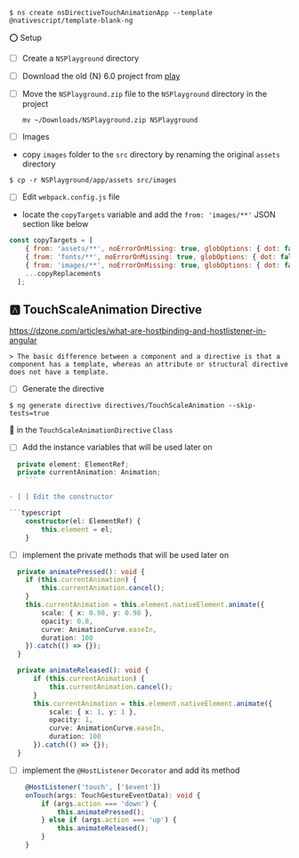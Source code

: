 


```
$ ns create nsDirectiveTouchAnimationApp --template @nativescript/template-blank-ng
```

:o: Setup 

- [ ] Create a `NSPlayground` directory 

- [ ] Download the old {N} 6.0 project from [play](https://play.nativescript.org/?template=play-ng&id=sxs0F7&v=7)

- [ ] Move the `NSPlayground.zip` file to the `NSPlayground` directory in the project

    `mv ~/Downloads/NSPlayground.zip NSPlayground`

- [ ] Images

* copy `images` folder to the `src` directory by renaming the original `assets` directory

```
$ cp -r NSPlayground/app/assets src/images
```

- [ ] Edit `webpack.config.js` file

* locate the `copyTargets` variable and add the `from: 'images/**'` JSON section like below

```javascript
const copyTargets = [
    { from: 'assets/**', noErrorOnMissing: true, globOptions: { dot: false, ...copyIgnore } },
    { from: 'fonts/**', noErrorOnMissing: true, globOptions: { dot: false, ...copyIgnore } },
    { from: 'images/**', noErrorOnMissing: true, globOptions: { dot: false, ...copyIgnore } },
    ...copyReplacements
  ];
```

## :a: TouchScaleAnimation Directive

https://dzone.com/articles/what-are-hostbinding-and-hostlistener-in-angular

```
> The basic difference between a component and a directive is that a component has a template, whereas an attribute or structural directive does not have a template.
```

- [ ] Generate the directive

```
$ ng generate directive directives/TouchScaleAnimation --skip-tests=true
```


:round_pushpin: in the `TouchScaleAnimationDirective` `Class`

- [ ] Add the instance variables that will be used later on

```typescript
  private element: ElementRef;
  private currentAnimation: Animation;
    ```

- [ ] Edit the constructor

```typescript
    constructor(el: ElementRef) {
        this.element = el;
    }
```

- [ ] implement the private methods that will be used later on


```typescript
  private animatePressed(): void {
    if (this.currentAnimation) {
        this.currentAnimation.cancel();
    }
    this.currentAnimation = this.element.nativeElement.animate({
        scale: { x: 0.98, y: 0.98 },
        opacity: 0.8,
        curve: AnimationCurve.easeIn,
        duration: 100
    }).catch(() => {});
  }

  private animateReleased(): void {
      if (this.currentAnimation) {
          this.currentAnimation.cancel();
      }
      this.currentAnimation = this.element.nativeElement.animate({
          scale: { x: 1, y: 1 },
          opacity: 1,
          curve: AnimationCurve.easeIn,
          duration: 100
      }).catch(() => {});
  }
```



- [ ] implement the `@HostListener` `Decorator` and add its method

```typescript
    @HostListener('touch', ['$event'])
    onTouch(args: TouchGestureEventData): void {
        if (args.action === 'down') {
            this.animatePressed();
        } else if (args.action === 'up') {
            this.animateReleased();
        }
    }
```

